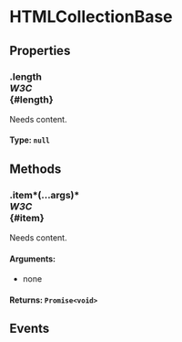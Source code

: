 # HTMLCollectionBase

## Properties

### .length <div class="specs"><i>W3C</i></div> {#length}

Needs content.

#### **Type**: `null`

## Methods

### .item*(...args)* <div class="specs"><i>W3C</i></div> {#item}

Needs content.

#### **Arguments**:


 - none

#### **Returns**: `Promise<void>`

## Events
